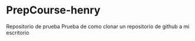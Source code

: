 # PrepCourse-henry
Repositorio de prueba
Prueba de como clonar un repositorio de github a mi escritorio